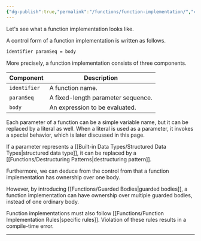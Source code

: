 ```yaml
---
{"dg-publish":true,"permalink":"/functions/function-implementation/","created":"2023-06-20T18:37:36.405+02:00","updated":"2023-06-23T22:51:36.276+02:00"}
---
```



Let's see what a function implementation looks like.

A control form of a function implementation is written as follows.

```markdown
identifier paramSeq = body
```

More precisely, a function implementation consists of three components.

| Component    | Description                        |
| ------------ | ---------------------------------- |
| `identifier` | A function name.                   |
| `paramSeq`   | A fixed-length parameter sequence. |
| `body`       | An expression to be evaluated.     |

Each parameter of a function can be a simple variable name, but it can be replaced by a literal as well.
When a literal is used as a parameter, it invokes a special behavior, which is later discussed in this page.

If a parameter represents a [[Built-in Data Types/Structured Data Types\|structured data type]], it can be replaced by a [[Functions/Destructuring Patterns\|destructuring pattern]].

Furthermore, we can deduce from the control from that a function implementation has ownership over one body.

However, by introducing [[Functions/Guarded Bodies\|guarded bodies]], a function implementation can have ownership over multiple guarded bodies, instead of one ordinary body.

Function implementations must also follow [[Functions/Function Implementation Rules\|specific rules]].
Violation of these rules results in a compile-time error.


---